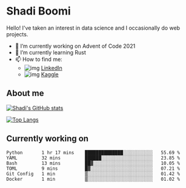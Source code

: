 # Shadi Boomi

Hello! I've taken an interest in data science and I occasionally do web projects.

- 🔭 I’m currently working on Advent of Code 2021
- 🌱 I’m currently learning Rust
- 📫 How to find me: 
  - ![img](https://www.linkedin.com/favicon.ico) [LinkedIn](https://www.linkedin.com/in/shadiboomi/)
  - ![img](https://www.kaggle.com/static/images/favicon.ico) [Kaggle](https://www.kaggle.com/sboomi)

##  About me

[![Shadi's GitHub stats](https://github-readme-stats.vercel.app/api?username=sboomi&show_icons=true&theme=radical)](https://github.com/anuraghazra/github-readme-stats)

[![Top Langs](https://github-readme-stats.vercel.app/api/top-langs/?username=sboomi&layout=compact&theme=default)](https://github.com/anuraghazra/github-readme-stats)

## Currently working on

<!--START_SECTION:waka-->

```text
Python       1 hr 17 mins    ██████████████░░░░░░░░░░░   55.69 %
YAML         32 mins         ██████░░░░░░░░░░░░░░░░░░░   23.85 %
Bash         13 mins         ██▓░░░░░░░░░░░░░░░░░░░░░░   10.05 %
TOML         9 mins          █▓░░░░░░░░░░░░░░░░░░░░░░░   07.21 %
Git Config   1 min           ▒░░░░░░░░░░░░░░░░░░░░░░░░   01.42 %
Docker       1 min           ▒░░░░░░░░░░░░░░░░░░░░░░░░   01.02 %
```

<!--END_SECTION:waka-->
